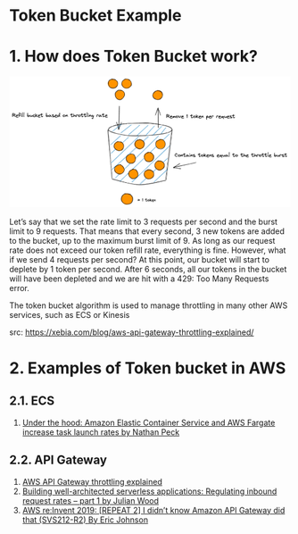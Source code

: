 <h1>Token Bucket Example</h1>

# 1. How does Token Bucket work?

<img src="./images/rate-limiting-1.png" title="rate-limiting-1.png" width="900"/>

Let’s say that we set the rate limit to 3 requests per second and the burst limit to 9 requests. That means that every second, 3 new tokens are added to the bucket, up to the maximum burst limit of 9.
As long as our request rate does not exceed our token refill rate, everything is fine. However, what if we send 4 requests per second? At this point, our bucket will start to deplete by 1 token per second. After 6 seconds, all our tokens in the bucket will have been depleted and we are hit with a 429: Too Many Requests error.

The token bucket algorithm is used to manage throttling in many other AWS services, such as ECS or Kinesis

src: https://xebia.com/blog/aws-api-gateway-throttling-explained/

# 2. Examples of Token bucket in AWS

## 2.1. ECS

1. [Under the hood: Amazon Elastic Container Service and AWS Fargate increase task launch rates by Nathan Peck](https://aws.amazon.com/blogs/containers/under-the-hood-amazon-elastic-container-service-and-aws-fargate-increase-task-launch-rates/)

## 2.2. API Gateway

1. [AWS API Gateway throttling explained](https://xebia.com/blog/aws-api-gateway-throttling-explained/)
1. [Building well-architected serverless applications: Regulating inbound request rates – part 1 by Julian Wood](https://aws.amazon.com/blogs/compute/building-well-architected-serverless-applications-regulating-inbound-request-rates-part-1/)
1. [AWS re:Invent 2019: [REPEAT 2] I didn’t know Amazon API Gateway did that (SVS212-R2) By Eric Johnson](https://youtu.be/yfJZc3sJZ8E?t=2011)